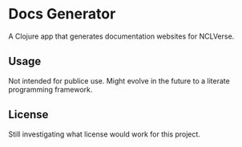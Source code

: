 # Docs Generator

A Clojure app that generates documentation websites for NCLVerse.

## Usage

Not intended for publice use. Might evolve in the future to a literate programming framework.

## License

Still investigating what license would work for this project.
